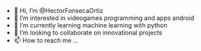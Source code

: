 - 👋 Hi, I’m @HectorFonsecaOrtiz
- 👀 I’m interested in videogames programming and apps android
- 🌱 I’m currently learning machine learning with python
- 💞️ I’m looking to collaborate on innovational projects
- 📫 How to reach me ...

<!---
HectorFonsecaOrtiz/HectorFonsecaOrtiz is a ✨ special ✨ repository because its `README.md` (this file) appears on your GitHub profile.
You can click the Preview link to take a look at your changes.
--->
